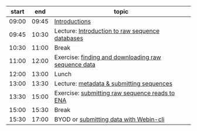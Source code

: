 
| start 	| end   	| topic                                               	|
|-------	|-------	|-----------------------------------------------------	|
| 09:00 	| 09:45 	| [Introductions](course_content/introduction.md)                                       	|
| 09:45 	| 10:30 	| Lecture: [Introduction to raw sequence databases](course_content/introduction.md)     	|
| 10:30 	| 11:00 	| Break                                               	|
| 11:00 	| 12:00 	| Exercise: [finding and downloading raw sequence data](course_content/finding_downloading.md) 	|
| 12:00 	| 13:00 	| Lunch                                               	|
| 13:00 	| 13:30 	| Lecture: [metadata & submitting sequences](course_content/submitting.md)            	|
| 13:30 	| 15:00 	| Exercise: [submitting raw sequence reads to ENA](course_content/submitting.md)      	|
| 15:00 	| 15:30 	| Break                                               	|
| 15:30 	| 17:00 	| BYOD or [submitting data with Webin-cli](course_content/submitting.md)              	|

